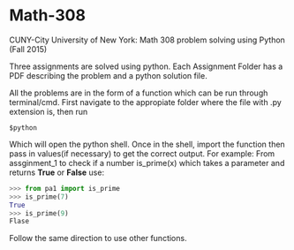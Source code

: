 # Math-308
CUNY-City University of New York: Math 308 problem solving using Python (Fall 2015)

Three assignments are solved using python.
Each Assignment Folder has a PDF describing the problem and a python solution file.

All the problems are in the form of a function which can be run through terminal/cmd. First navigate to the appropiate folder where the file with .py extension is, then run

```
$python
```
Which will open the python shell. Once in the shell, import the function then pass in values(if necessary) to get the correct output. For example: From assginment_1 to check if a number is_prime(x) which takes a parameter and returns **True** or **False** use:

```python
>>> from pa1 import is_prime
>>> is_prime(7)
True
>>> is_prime(9)
Flase
```

Follow the same direction to use other functions. 
